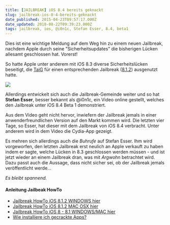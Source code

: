 ```yaml
---
title: [JAILBREAK] iOS 8.4 bereits geknackt
slug: jailbreak-ios-8-4-bereits-geknackt
date_published: 2015-04-23T09:57:17.000Z
date_updated: 2018-08-22T09:39:23.000Z
tags: jailbreak, ios, @i0n1c, Stefan Esser, 8.4, beta1
---
```


Dies ist eine wichtige Meldung auf dem Weg hin zu einem neuen Jailbreak, nachdem Apple durch seine "Sicherheitsupdates" die bisherigen Lücken allesamt geschlossen hat. Vorerst!

So hatte Apple unter anderem mit iOS 8.3 diverse Sicherheitslücken beseitigt, die [TaiG](http://thafaker.de/tag/taig/) für einen entsprechenden Jailbreak ([8.1.2](__GHOST_URL__/howto-ios-8-1-2-jailbreak/)) ausgenutzt hatte.

![](__GHOST_URL__/content/images/2015/04/ios84jailbreak.jpg)

Allerdings entwickelt sich auch die Jailbreak-Gemeinde weiter und so hat **Stefan Esser**, besser bekannt als @i0n1c, ein Video online gestellt, welches den Jailbreak unter iOS 8.4 Beta 1 demonstriert.

Aus dem Video geht nicht hervor, inwiefern der Jailbreak jemals in einer anwenderfreundlichen Version auf den Markt kommen wird. Die letzten vier Tage, so Esser, hat dieser mit dem Jailbreak von iOS 8.4 verbracht. Unter anderem wird in dem Video die Cydia-App gezeigt.

Es mehren sich allerdings auch die *Buhrufe* auf Stefan Esser. Ihm wird vorgeworfen, den letzten Jailbreak erst neulich an Apple verkauft zu haben indem er sagte, welche Lücken in 8.3 geschlossen werden müssen - und ist jetzt wieder an einem Jailbreak dran, was mit *Argwohn* betrachtet wird. Dazu passt auch die Aussage, dass nicht sicher sei, ob der Jailbreak jemals veröffentlicht werde...

*Es bleibt spannend.*

#### Anleitung Jailbeak HowTo

- [Jailbreak HowTo iOS 8.1.2 WINDOWS hier](__GHOST_URL__/howto-ios-8-1-2-jailbreak)
- [Jailbreak HowTo iOS 8.1.2 MAC OSX hier](__GHOST_URL__/howto-ios-8-1-1-8-1-2-pp-jailbreak/)
- [Jailbreak HowTo iOS 8 - 8.1 WINDOWS/MAC hier](__GHOST_URL__/ios-8-0-8-1-jailbreak-untethered/)
- [Wie installiere ich gecrackte Apps?](__GHOST_URL__/how-to-gecrackte-apps-ipa-auf-dem-iphone-installieren/)
